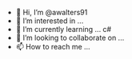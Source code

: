- 👋 Hi, I’m @awalters91
- 👀 I’m interested in ...
- 🌱 I’m currently learning ... c#
- 💞️ I’m looking to collaborate on ...
- 📫 How to reach me ...

<!---
awalters91/awalters91 is a ✨ special ✨ repository because its `README.md` (this file) appears on your GitHub profile.
You can click the Preview link to take a look at your changes.
--->
